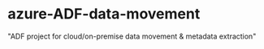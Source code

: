 # azure-ADF-data-movement
 "ADF project for cloud/on-premise data movement &amp; metadata extraction"
